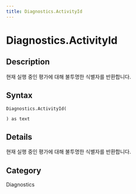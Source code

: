 ```yaml
---
title: Diagnostics.ActivityId
---
```


# Diagnostics.ActivityId


## Description

현재 실행 중인 평가에 대해 불투명한 식별자를 반환합니다.


## Syntax

```powerquery
Diagnostics.ActivityId(

) as text
```


## Details

현재 실행 중인 평가에 대해 불투명한 식별자를 반환합니다.



## Category
Diagnostics
